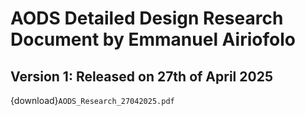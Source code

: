 # AODS Detailed Design Research Document by Emmanuel Airiofolo

## Version 1: Released on 27th of April 2025
{download}`AODS_Research_27042025.pdf`